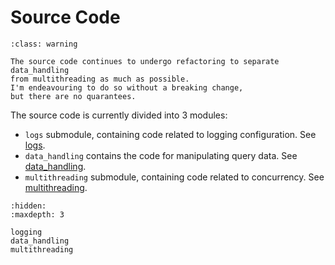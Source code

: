 # Source Code

```{admonition} Warning: Refactoring Underway!
:class: warning

The source code continues to undergo refactoring to separate data_handling
from multithreading as much as possible.
I'm endeavouring to do so without a breaking change,
but there are no quarantees.
```


The source code is currently divided into 3 modules:

- `logs` submodule, containing code related to logging configuration.
  See [logs](./logging.md).
- `data_handling` contains the code for manipulating query data.
  See [data_handling](./data_handling.md).
- `multithreading` submodule, containing code related to concurrency.
  See [multithreading](./multithreading.md).

```{toctree}
:hidden:
:maxdepth: 3

logging
data_handling
multithreading
```
